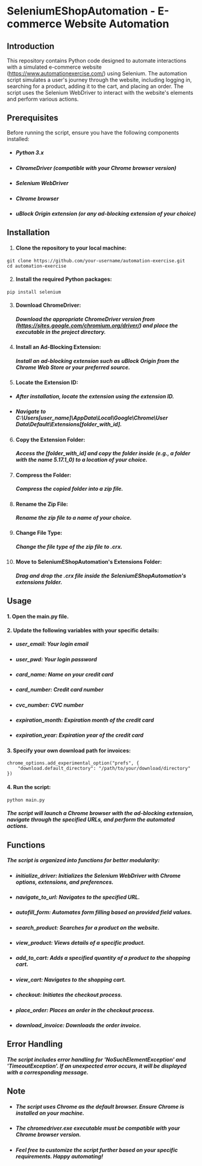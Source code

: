 # SeleniumEShopAutomation - E-commerce Website Automation

## Introduction
This repository contains Python code designed to automate interactions with a simulated e-commerce website (https://www.automationexercise.com/) using Selenium. The automation script simulates a user's journey through the website, including logging in, searching for a product, adding it to the cart, and placing an order. The script uses the Selenium WebDriver to interact with the website's elements and perform various actions.

## Prerequisites
Before running the script, ensure you have the following components installed:


- ##### Python 3.x

- ##### ChromeDriver (compatible with your Chrome browser version)

- ##### Selenium WebDriver

- ##### Chrome browser

- ##### uBlock Origin extension (or any ad-blocking extension of your choice)

## Installation
1. #### Clone the repository to your local machine:
```
git clone https://github.com/your-username/automation-exercise.git
cd automation-exercise
```

2. #### Install the required Python packages:
```
pip install selenium
```

3. #### Download ChromeDriver:
   ##### Download the appropriate ChromeDriver version from (https://sites.google.com/chromium.org/driver/) and place the executable in the project directory.

4. #### Install an Ad-Blocking Extension:
   ##### Install an ad-blocking extension such as uBlock Origin from the Chrome Web Store or your preferred source.

5. #### Locate the Extension ID:
 - #####  After installation, locate the extension using the extension ID.
 - #####  Navigate to C:\Users\[user_name]\AppData\Local\Google\Chrome\User Data\Default\Extensions\[folder_with_id].

6. #### Copy the Extension Folder:
   ##### Access the [folder_with_id] and copy the folder inside (e.g., a folder with the name 5.17.1_0) to a location of your choice.

7. #### Compress the Folder:
   ##### Compress the copied folder into a zip file.

8. #### Rename the Zip File:
   ##### Rename the zip file to a name of your choice.

9. #### Change File Type:
   ##### Change the file type of the zip file to .crx.

10. #### Move to SeleniumEShopAutomation's Extensions Folder:
    ##### Drag and drop the .crx file inside the SeleniumEShopAutomation's extensions folder.

## Usage
#### 1. Open the main.py file.
#### 2. Update the following variables with your specific details:
- ##### user_email: Your login email
- ##### user_pwd: Your login password
- ##### card_name: Name on your credit card
- ##### card_number: Credit card number
- ##### cvc_number: CVC number
- ##### expiration_month: Expiration month of the credit card
- ##### expiration_year: Expiration year of the credit card

#### 3. Specify your own download path for invoices:
```
chrome_options.add_experimental_option("prefs", {
    "download.default_directory": "/path/to/your/download/directory"
}) 
```
#### 4. Run the script:
```
python main.py
```
##### The script will launch a Chrome browser with the ad-blocking extension, navigate through the specified URLs, and perform the automated actions.

## Functions
##### The script is organized into functions for better modularity:

- ##### initialize_driver: Initializes the Selenium WebDriver with Chrome options, extensions, and preferences.
- ##### navigate_to_url: Navigates to the specified URL.
- ##### autofill_form: Automates form filling based on provided field values.
- ##### search_product: Searches for a product on the website.
- ##### view_product: Views details of a specific product.
- ##### add_to_cart: Adds a specified quantity of a product to the shopping cart.
- ##### view_cart: Navigates to the shopping cart.
- ##### checkout: Initiates the checkout process.
- ##### place_order: Places an order in the checkout process.
- ##### download_invoice: Downloads the order invoice.

## Error Handling
##### The script includes error handling for 'NoSuchElementException' and 'TimeoutException'. If an unexpected error occurs, it will be displayed with a corresponding message.




## Note
- ##### The script uses Chrome as the default browser. Ensure Chrome is installed on your machine.
- ##### The chromedriver.exe executable must be compatible with your Chrome browser version.
- ##### Feel free to customize the script further based on your specific requirements. Happy automating!
